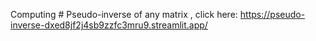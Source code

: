 Computing # Pseudo-inverse of any matrix , click here: https://pseudo-inverse-dxed8jf2j4sb9zzfc3mru9.streamlit.app/
